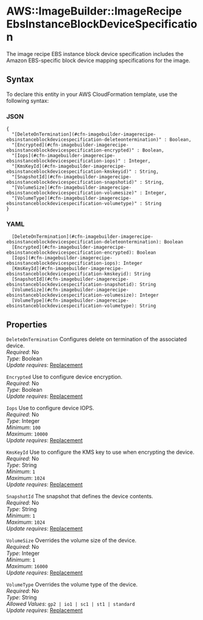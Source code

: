 # AWS::ImageBuilder::ImageRecipe EbsInstanceBlockDeviceSpecification<a name="aws-properties-imagebuilder-imagerecipe-ebsinstanceblockdevicespecification"></a>

The image recipe EBS instance block device specification includes the Amazon EBS\-specific block device mapping specifications for the image\.

## Syntax<a name="aws-properties-imagebuilder-imagerecipe-ebsinstanceblockdevicespecification-syntax"></a>

To declare this entity in your AWS CloudFormation template, use the following syntax:

### JSON<a name="aws-properties-imagebuilder-imagerecipe-ebsinstanceblockdevicespecification-syntax.json"></a>

```
{
  "[DeleteOnTermination](#cfn-imagebuilder-imagerecipe-ebsinstanceblockdevicespecification-deleteontermination)" : Boolean,
  "[Encrypted](#cfn-imagebuilder-imagerecipe-ebsinstanceblockdevicespecification-encrypted)" : Boolean,
  "[Iops](#cfn-imagebuilder-imagerecipe-ebsinstanceblockdevicespecification-iops)" : Integer,
  "[KmsKeyId](#cfn-imagebuilder-imagerecipe-ebsinstanceblockdevicespecification-kmskeyid)" : String,
  "[SnapshotId](#cfn-imagebuilder-imagerecipe-ebsinstanceblockdevicespecification-snapshotid)" : String,
  "[VolumeSize](#cfn-imagebuilder-imagerecipe-ebsinstanceblockdevicespecification-volumesize)" : Integer,
  "[VolumeType](#cfn-imagebuilder-imagerecipe-ebsinstanceblockdevicespecification-volumetype)" : String
}
```

### YAML<a name="aws-properties-imagebuilder-imagerecipe-ebsinstanceblockdevicespecification-syntax.yaml"></a>

```
  [DeleteOnTermination](#cfn-imagebuilder-imagerecipe-ebsinstanceblockdevicespecification-deleteontermination): Boolean
  [Encrypted](#cfn-imagebuilder-imagerecipe-ebsinstanceblockdevicespecification-encrypted): Boolean
  [Iops](#cfn-imagebuilder-imagerecipe-ebsinstanceblockdevicespecification-iops): Integer
  [KmsKeyId](#cfn-imagebuilder-imagerecipe-ebsinstanceblockdevicespecification-kmskeyid): String
  [SnapshotId](#cfn-imagebuilder-imagerecipe-ebsinstanceblockdevicespecification-snapshotid): String
  [VolumeSize](#cfn-imagebuilder-imagerecipe-ebsinstanceblockdevicespecification-volumesize): Integer
  [VolumeType](#cfn-imagebuilder-imagerecipe-ebsinstanceblockdevicespecification-volumetype): String
```

## Properties<a name="aws-properties-imagebuilder-imagerecipe-ebsinstanceblockdevicespecification-properties"></a>

`DeleteOnTermination`  <a name="cfn-imagebuilder-imagerecipe-ebsinstanceblockdevicespecification-deleteontermination"></a>
Configures delete on termination of the associated device\.  
*Required*: No  
*Type*: Boolean  
*Update requires*: [Replacement](https://docs.aws.amazon.com/AWSCloudFormation/latest/UserGuide/using-cfn-updating-stacks-update-behaviors.html#update-replacement)

`Encrypted`  <a name="cfn-imagebuilder-imagerecipe-ebsinstanceblockdevicespecification-encrypted"></a>
Use to configure device encryption\.  
*Required*: No  
*Type*: Boolean  
*Update requires*: [Replacement](https://docs.aws.amazon.com/AWSCloudFormation/latest/UserGuide/using-cfn-updating-stacks-update-behaviors.html#update-replacement)

`Iops`  <a name="cfn-imagebuilder-imagerecipe-ebsinstanceblockdevicespecification-iops"></a>
Use to configure device IOPS\.  
*Required*: No  
*Type*: Integer  
*Minimum*: `100`  
*Maximum*: `10000`  
*Update requires*: [Replacement](https://docs.aws.amazon.com/AWSCloudFormation/latest/UserGuide/using-cfn-updating-stacks-update-behaviors.html#update-replacement)

`KmsKeyId`  <a name="cfn-imagebuilder-imagerecipe-ebsinstanceblockdevicespecification-kmskeyid"></a>
Use to configure the KMS key to use when encrypting the device\.  
*Required*: No  
*Type*: String  
*Minimum*: `1`  
*Maximum*: `1024`  
*Update requires*: [Replacement](https://docs.aws.amazon.com/AWSCloudFormation/latest/UserGuide/using-cfn-updating-stacks-update-behaviors.html#update-replacement)

`SnapshotId`  <a name="cfn-imagebuilder-imagerecipe-ebsinstanceblockdevicespecification-snapshotid"></a>
The snapshot that defines the device contents\.  
*Required*: No  
*Type*: String  
*Minimum*: `1`  
*Maximum*: `1024`  
*Update requires*: [Replacement](https://docs.aws.amazon.com/AWSCloudFormation/latest/UserGuide/using-cfn-updating-stacks-update-behaviors.html#update-replacement)

`VolumeSize`  <a name="cfn-imagebuilder-imagerecipe-ebsinstanceblockdevicespecification-volumesize"></a>
Overrides the volume size of the device\.  
*Required*: No  
*Type*: Integer  
*Minimum*: `1`  
*Maximum*: `16000`  
*Update requires*: [Replacement](https://docs.aws.amazon.com/AWSCloudFormation/latest/UserGuide/using-cfn-updating-stacks-update-behaviors.html#update-replacement)

`VolumeType`  <a name="cfn-imagebuilder-imagerecipe-ebsinstanceblockdevicespecification-volumetype"></a>
Overrides the volume type of the device\.  
*Required*: No  
*Type*: String  
*Allowed Values*: `gp2 | io1 | sc1 | st1 | standard`  
*Update requires*: [Replacement](https://docs.aws.amazon.com/AWSCloudFormation/latest/UserGuide/using-cfn-updating-stacks-update-behaviors.html#update-replacement)